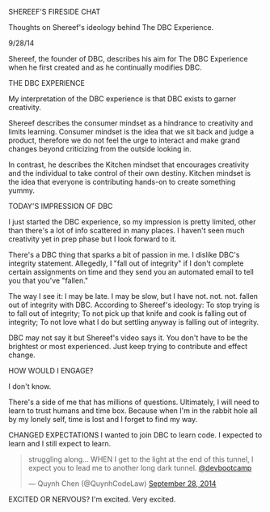 SHEREEF'S FIRESIDE CHAT

  Thoughts on Shereef's ideology behind The DBC Experience.

9/28/14

Shereef, the founder of DBC, describes his aim for The DBC Experience when he first created and as he continually modifies DBC.


THE DBC EXPERIENCE

My interpretation of the DBC experience is that DBC exists to garner creativity.

Shereef describes the consumer mindset as a hindrance to creativity and limits learning. Consumer mindset is the idea that we sit back and judge a product, therefore we do not feel the urge to interact and make grand changes beyond criticizing from the outside looking in.

In contrast, he describes the Kitchen mindset that encourages creativity and the individual to take control of their own destiny. Kitchen mindset is the idea that everyone is contributing hands-on to create something yummy.



TODAY'S IMPRESSION OF DBC

I just started the DBC experience, so my impression is pretty limited, other than there's a lot of info scattered in many places. I haven't seen much creativity yet in prep phase but I look forward to it.

There's a DBC thing that sparks a bit of passion in me. I dislike DBC's integrity statement. Allegedly, I "fall out of integrity" if I don't complete certain assignments on time and they send you an automated email to tell you that you've "fallen."

The way I see it: I may be late. I may be slow, but I have not. not. not. fallen out of integrity with DBC. According to Shereef's ideology: To stop trying is to fall out of integrity; To not pick up that knife and cook is falling out of integrity; To not love what I do but settling anyway is falling out of integrity.

DBC may not say it but Shereef's video says it. You don't have to be the brightest or most experienced. Just keep trying to contribute and effect change.


HOW WOULD I ENGAGE?

I don't know.

There's a side of me that has millions of questions. Ultimately, I will need to learn to trust humans and time box. Because when I'm in the rabbit hole all by my lonely self, time is lost and I forget to find my way.


CHANGED EXPECTATIONS
I wanted to join DBC to learn code. I expected to learn and I still expect to learn.

<blockquote class="twitter-tweet" lang="en"><p>struggling along... WHEN I get to the light at the end of this tunnel, I expect you to lead me to another long dark tunnel. <a href="https://twitter.com/devbootcamp">@devbootcamp</a></p>&mdash; Quynh Chen (@QuynhCodeLaw) <a href="https://twitter.com/QuynhCodeLaw/status/516375282760953856">September 28, 2014</a></blockquote>
<script async src="//platform.twitter.com/widgets.js" charset="utf-8"></script>


EXCITED OR NERVOUS?
I'm excited. Very excited.






